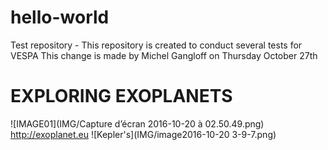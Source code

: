 # hello-world
Test repository - This repository is created to conduct several tests for VESPA
This change is made by Michel Gangloff on Thursday October 27th
# EXPLORING EXOPLANETS
![IMAGE01](IMG/Capture d’écran 2016-10-20 à 02.50.49.png)
http://exoplanet.eu
![Kepler's](IMG/image2016-10-20 3-9-7.png)


